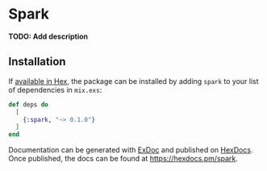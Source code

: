 # Spark

**TODO: Add description**

## Installation

If [available in Hex](https://hex.pm/docs/publish), the package can be installed
by adding `spark` to your list of dependencies in `mix.exs`:

```elixir
def deps do
  [
    {:spark, "~> 0.1.0"}
  ]
end
```

Documentation can be generated with [ExDoc](https://github.com/elixir-lang/ex_doc)
and published on [HexDocs](https://hexdocs.pm). Once published, the docs can
be found at <https://hexdocs.pm/spark>.

